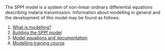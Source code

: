 The SPPf model is a system of non-linear ordinary differential equations describing malaria transmission. Information about modelling in general and the development of this model may be found as follows:  
1. [What is modelling?](http://www.masha.uct.ac.za/masha/resources/what_is_a_model)  
2. [Building the SPPf model](https://github.com/sheetalsilal/SPPf_tool)  
3. [Model equations and documentation](https://github.com/sheetalsilal/SPPf_tool)  
4. [Modelling training course](http://www.masha.uct.ac.za/masha/training/mmid)  


